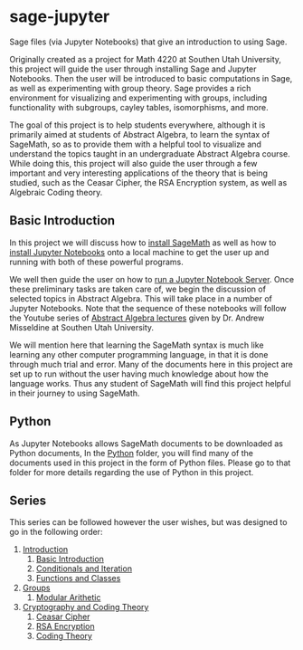 # sage-jupyter
Sage files (via Jupyter Notebooks) that give an introduction to using Sage.

Originally created as a project for Math 4220 at Southen Utah University, this project will guide the user through installing Sage and Jupyter Notebooks.  Then the
user will be introduced to basic computations in Sage, as well as experimenting with group theory.  Sage provides a rich environment for visualizing and 
experimenting with groups, including functionality with subgroups, cayley tables, isomorphisms, and more.

The goal of this project is to help students everywhere, although it is primarily aimed at students of Abstract Algebra, to learn the syntax of SageMath, so as 
to provide them with a helpful tool to visualize and understand the topics taught in an undergraduate Abstract Algebra course.  While doing this, this project 
will also guide the user through a few important and very interesting applications of the theory that is being studied, such as the Ceasar Cipher, the RSA 
Encryption system, as well as Algebraic Coding theory.   

## Basic Introduction

In this project we will discuss how to [install SageMath](Installation/sage-installation.md) as well as how to
[install Jupyter Notebooks](Installation/jupyter-installation.md) onto a local machine to get the user up and running with both of these powerful programs.

We well then guide the user on how to [run a Jupyter Notebook Server](Running/running-jupyter.md).  Once these preliminary tasks are taken care of, we begin the 
discussion of selected topics in Abstract Algebra.  This will take place in a number of Jupyter Notebooks.  Note that the sequence of these notebooks will follow 
the Youtube series of [Abstract Algebra lectures](https://www.youtube.com/playlist?list=PLz7t89zv8Lp2D6xQOG7kUEbN1KP5u-mpH) given by Dr. Andrew Misseldine at 
Southen Utah University.  

We will mention here that learning the SageMath syntax is much like learning any other computer programming language, in that it is done through much trial and 
error.  Many of the documents here in this project are set up to run without the user having much knowledge about how the language works.  Thus any student of 
SageMath will find this project helpful in their journey to using SageMath. 

## Python

As Jupyter Notebooks allows SageMath documents to be downloaded as Python documents, In the [Python](Python) folder, you will find many of the documents used in this 
project in the form of Python files.  Please go to that folder for more details regarding the use of Python in this project.

## Series

This series can be followed however the user wishes, but was designed to go in the following order:

1. [Introduction](Introduction)
    1. [Basic Introduction](Introduction/basic-introduction.ipynb)
    2. [Conditionals and Iteration](Introduction/iteration-conditionals.ipynb)
    3. [Functions and Classes](Introduction/functions-classes.ipynb)
2. [Groups](Groups)
    1. [Modular Arithetic](Groups/modular-arithmetic.ipynb)
4. [Cryptography and Coding Theory](Cryptography)
    1. [Ceasar Cipher](Cryptography/CeasarCipher.ipynb)
    2. [RSA Encryption](Cryptography/RSA-encryption.ipynb)
    3. [Coding Theory](Cryptography/AlgebraicCoding.ipynb)
